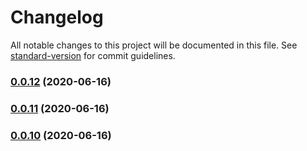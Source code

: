 # Changelog

All notable changes to this project will be documented in this file. See [standard-version](https://github.com/conventional-changelog/standard-version) for commit guidelines.

### [0.0.12](https://github.com/lapras-inc/lapras-frontend/compare/v0.0.11...v0.0.12) (2020-06-16)

### [0.0.11](https://github.com/lapras-inc/lapras-frontend/compare/v0.0.9...v0.0.11) (2020-06-16)

### [0.0.10](https://github.com/lapras-inc/lapras-frontend/compare/v0.0.9...v0.0.10) (2020-06-16)

